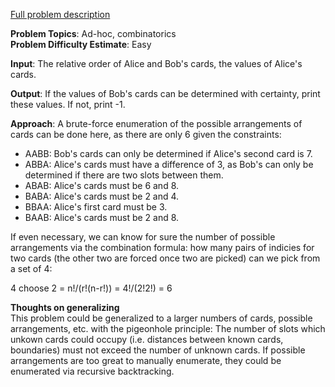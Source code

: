 [Full problem description](https://mausa21.kattis.com/problems/codeguessing)

**Problem Topics**: Ad-hoc, combinatorics  
**Problem Difficulty Estimate**: Easy

**Input**: The relative order of Alice and Bob's cards, the values of Alice's cards.  

**Output**: If the values of Bob's cards can be determined with certainty, print these values.  If not, print -1.  

**Approach**: A brute-force enumeration of the possible arrangements of cards can be done here, as there are only 6 given the constraints:

  - AABB: Bob's cards can only be determined if Alice's second card is 7.  
  - ABBA: Alice's cards must have a difference of 3, as Bob's can only be determined if there are two slots between them.    
  - ABAB: Alice's cards must be 6 and 8.  
  - BABA: Alice's cards must be 2 and 4.    
  - BBAA: Alice's first card must be 3.  
  - BAAB: Alice's cards must be 2 and 8.

  If even necessary, we can know for sure the number of possible arrangements via the combination formula: how many pairs of indicies for two cards (the other two are forced once two are picked) can we pick from a set of 4:
  
  4 choose 2 = n!/(r!(n-r!)) = 4!/(2!2!) = 6
  
  **Thoughts on generalizing**  
  This problem could be generalized to a larger numbers of cards, possible arrangements, etc. with the pigeonhole principle: 
  The number of slots which unkown cards could occupy (i.e. distances between known cards, boundaries) must not exceed the number of unknown cards.
  If possible arrangements are too great to manually enumerate, they could be enumerated via recursive backtracking. 
